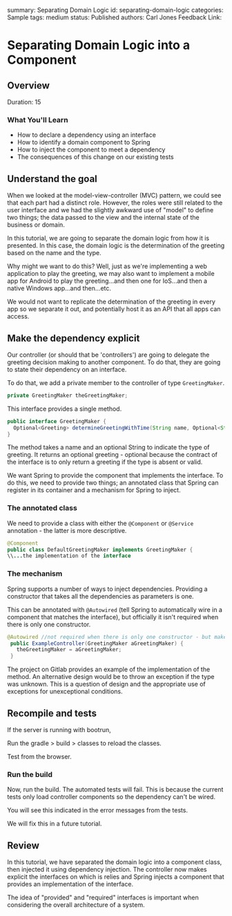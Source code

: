 summary: Separating Domain Logic
id: separating-domain-logic
categories: Sample
tags: medium
status: Published
authors: Carl Jones
Feedback Link:

# Separating Domain Logic into a Component
<!-- ------------------------ -->
## Overview
Duration: 15

### What You'll Learn
- How to declare a dependency using an interface
- How to identify a domain component to Spring
- How to inject the component to meet a dependency
- The consequences of this change on our existing tests

<!-- ------------------------ -->

## Understand the goal

When we looked at the model-view-controller (MVC) pattern, we could see that each part had a distinct role.  However, the roles were still related to the user interface and we had the slightly awkward use of "model" to define two things; the data passed to the view and the internal state of the business or domain.

In this tutorial, we are going to separate the domain logic from how it is presented.  In this case, the domain logic is the determination of the greeting based on the name and the type.

Why might we want to do this? Well, just as we're implementing a web application to play the greeting, we may also want to implement a mobile app for Android to play the greeting...and then one for IoS...and then a native Windows app...and then...etc.

We would not want to replicate the determination of the greeting in every app so we separate it out, and potentially host it as an API that all apps can access.

## Make the dependency explicit

Our controller (or should that be 'controllers') are going to delegate the greeting decision making to another component.  To do that, they are going to state their dependency on an interface.

To do that, we add a private member to the controller of type ```GreetingMaker```.  

```Java
private GreetingMaker theGreetingMaker;
```

This interface provides a single method.

```Java
public interface GreetingMaker {
  Optional<Greeting> determineGreetingWithTime(String name, Optional<String> type);
}
```

The method takes a name and an optional String to indicate the type of greeting.  It returns an optional greeting - optional because the contract of the interface is to only return a greeting if the type is absent or valid.

We want Spring to provide the component that implements the interface.  To do this, we need to provide two things; an annotated class that Spring can register in its container and a mechanism for Spring to inject.

### The annotated class

We need to provide a class with either the ```@Component``` or ```@Service``` annotation - the latter is more descriptive.

```Java
@Component
public class DefaultGreetingMaker implements GreetingMaker {
\\...the implementation of the interface
```

### The mechanism

Spring supports a number of ways to inject dependencies.  Providing a constructor that takes all the dependencies as parameters is one.

This can be annotated with ```@Autowired``` (tell Spring to automatically wire in a component that matches the interface), but officially it isn't required when there is only one constructor.

```Java
@Autowired //not required when there is only one constructor - but makes the code more explicit.
 public ExampleController(GreetingMaker aGreetingMaker) {
   theGreetingMaker = aGreetingMaker;
 }
```

The project on Gitlab provides an example of the implementation of the method.  An alternative design would be to throw an exception if the type was unknown.  This is a question of design and the appropriate use of exceptions for unexceptional conditions.

## Recompile and tests

If the server is running with bootrun,

Run the gradle > build > classes to reload the classes.

Test from the browser.

### Run the build

Now, run the build.  The automated tests will fail.  This is because the current tests only load controller components so the dependency can't be wired.

You will see this indicated in the error messages from the tests.

We will fix this in a future tutorial.

## Review

In this tutorial, we have separated the domain logic into a component class, then injected it using dependency injection.  The controller now makes explicit the interfaces on which is relies and Spring injects a component that provides an implementation of the interface.

The idea of "provided" and "required" interfaces is important when considering the overall architecture of a system.
